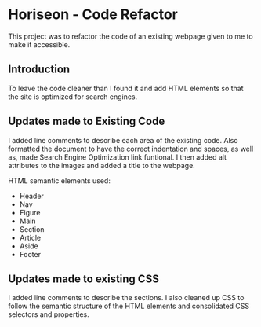 # Horiseon - Code Refactor

This project was to refactor the code of an existing webpage given to me to make it accessible.

## Introduction

To leave the code cleaner than I found it and add HTML elements so that the site is optimized for search engines.

## Updates made to Existing Code

I added line comments to describe each area of the existing code.
Also formatted the document to have the correct indentation and spaces, as well as, made Search Engine Optimization link funtional. I then added alt attributes to the images and added a title to the webpage.

HTML semantic elements used:
* Header
* Nav
* Figure
* Main
* Section
* Article
* Aside
* Footer

## Updates made to existing CSS

I added line comments to describe the sections. I also cleaned up CSS to follow the semantic structure of the HTML elements and consolidated CSS selectors and properties.
